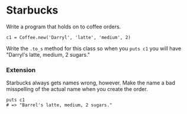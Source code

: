 # Starbucks

Write a program that holds on to coffee orders.

```
c1 = Coffee.new('Darryl', 'latte', 'medium', 2)
```

Write the `.to_s` method for this class so when you `puts c1` you will have "Darryl's latte, medium, 2 sugars."

### Extension

Starbucks always gets names wrong, however. Make the name a bad misspelling of the actual name when you create the order.

```
puts c1
# => "Barrel's latte, medium, 2 sugars."
```
